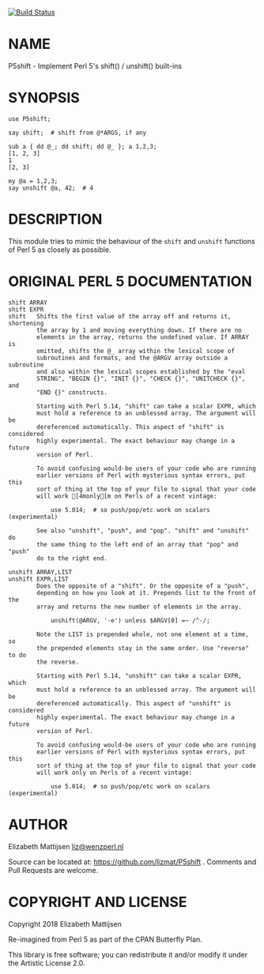 [![Build Status](https://travis-ci.org/lizmat/P5shift.svg?branch=master)](https://travis-ci.org/lizmat/P5shift)

NAME
====

P5shift - Implement Perl 5's shift() / unshift() built-ins

SYNOPSIS
========

    use P5shift;

    say shift;  # shift from @*ARGS, if any

    sub a { dd @_; dd shift; dd @_ }; a 1,2,3;
    [1, 2, 3]
    1
    [2, 3]

    my @a = 1,2,3;
    say unshift @a, 42;  # 4

DESCRIPTION
===========

This module tries to mimic the behaviour of the `shift` and `unshift` functions of Perl 5 as closely as possible.

ORIGINAL PERL 5 DOCUMENTATION
=============================

    shift ARRAY
    shift EXPR
    shift   Shifts the first value of the array off and returns it, shortening
            the array by 1 and moving everything down. If there are no
            elements in the array, returns the undefined value. If ARRAY is
            omitted, shifts the @_ array within the lexical scope of
            subroutines and formats, and the @ARGV array outside a subroutine
            and also within the lexical scopes established by the "eval
            STRING", "BEGIN {}", "INIT {}", "CHECK {}", "UNITCHECK {}", and
            "END {}" constructs.

            Starting with Perl 5.14, "shift" can take a scalar EXPR, which
            must hold a reference to an unblessed array. The argument will be
            dereferenced automatically. This aspect of "shift" is considered
            highly experimental. The exact behaviour may change in a future
            version of Perl.

            To avoid confusing would-be users of your code who are running
            earlier versions of Perl with mysterious syntax errors, put this
            sort of thing at the top of your file to signal that your code
            will work [4monly[m on Perls of a recent vintage:

                use 5.014;  # so push/pop/etc work on scalars (experimental)

            See also "unshift", "push", and "pop". "shift" and "unshift" do
            the same thing to the left end of an array that "pop" and "push"
            do to the right end.

    unshift ARRAY,LIST
    unshift EXPR,LIST
            Does the opposite of a "shift". Or the opposite of a "push",
            depending on how you look at it. Prepends list to the front of the
            array and returns the new number of elements in the array.

                unshift(@ARGV, '-e') unless $ARGV[0] =~ /^-/;

            Note the LIST is prepended whole, not one element at a time, so
            the prepended elements stay in the same order. Use "reverse" to do
            the reverse.

            Starting with Perl 5.14, "unshift" can take a scalar EXPR, which
            must hold a reference to an unblessed array. The argument will be
            dereferenced automatically. This aspect of "unshift" is considered
            highly experimental. The exact behaviour may change in a future
            version of Perl.

            To avoid confusing would-be users of your code who are running
            earlier versions of Perl with mysterious syntax errors, put this
            sort of thing at the top of your file to signal that your code
            will work only on Perls of a recent vintage:

                use 5.014;  # so push/pop/etc work on scalars (experimental)

AUTHOR
======

Elizabeth Mattijsen <liz@wenzperl.nl>

Source can be located at: https://github.com/lizmat/P5shift . Comments and Pull Requests are welcome.

COPYRIGHT AND LICENSE
=====================

Copyright 2018 Elizabeth Mattijsen

Re-imagined from Perl 5 as part of the CPAN Butterfly Plan.

This library is free software; you can redistribute it and/or modify it under the Artistic License 2.0.

